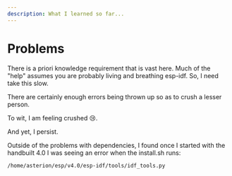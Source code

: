 ```yaml
---
description: What I learned so far...
---
```


# Problems

There is a priori knowledge requirement that is vast here.  Much of the "help" assumes you are probably living and breathing esp-idf.  So, I need take this slow.

There are certainly enough errors being thrown up so as to crush a lesser person.

To wit, I am feeling crushed :cry:.

And yet, I persist.

Outside of the problems with dependencies, I found once I started with the handbuilt 4.0 I was seeing an error when the install.sh runs:

```log
/home/asterion/esp/v4.0/esp-idf/tools/idf_tools.py
```

